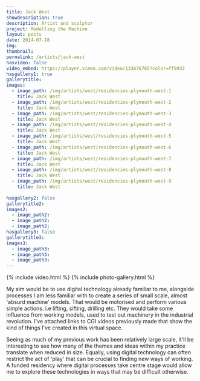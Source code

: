 ```yaml
---
title: Jack West
showdescription: true
description: Artist and sculptor
project: Modelling the Machine
layout: posts
date: 2014-07-18
img: 
thumbnail: 
permalink: /artists/jack-west
hasvideo: false
video_embed: https://player.vimeo.com/video/133676785?color=ff9933
hasgallery1: true   
gallerytitle: 
images:
  - image_path: /img/artists/west/residencies-plymouth-west-1
    title: Jack West 
  - image_path: /img/artists/west/residencies-plymouth-west-2
    title: Jack West 
  - image_path: /img/artists/west/residencies-plymouth-west-3
    title: Jack West 
  - image_path: /img/artists/west/residencies-plymouth-west-4
    title: Jack West 
  - image_path: /img/artists/west/residencies-plymouth-west-5
    title: Jack West 
  - image_path: /img/artists/west/residencies-plymouth-west-6
    title: Jack West 
  - image_path: /img/artists/west/residencies-plymouth-west-7
    title: Jack West 
  - image_path: /img/artists/west/residencies-plymouth-west-8
    title: Jack West 
  - image_path: /img/artists/west/residencies-plymouth-west-9
    title: Jack West 
                       
hasgallery2: false       
gallerytitle2:  
images2:
  - image_path2: 
  - image_path2: 
  - image_path2: 
hasgallery3: false    
gallerytitle3:  
images3:
  - image_path3: 
  - image_path3: 
  - image_path3:    
---
```


{% include video.html %}
{% include photo-gallery.html %}

My aim would be to use digital technology already familiar to me, alongside processes I am less familiar with to create a series of small scale, almost 'absurd machine' models. That would be motorised and perform various simple actions. i.e lifting, sifting, drilling etc. They would take some influence from working models, used to test out machinery in the industrial revolution. I've attached links to CGI videos previously made that show the kind of things I've created in this virtual space.

Seeing as much of my previous work has been relatively large scale, it'll be interesting to see how many of the themes and ideas within my practice translate when reduced in size. Equally, using digital technology  can often restrict the act of 'play' that can be crucial to finding new ways of working. A funded residency where digital processes take centre stage would allow me to explore these technologies in ways that may be difficult otherwise.

 






